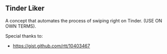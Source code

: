## Tinder Liker
A concept that automates the process of swiping right on Tinder. (USE ON OWN TERMS).



Special thanks to:
* https://gist.github.com/rtt/10403467
